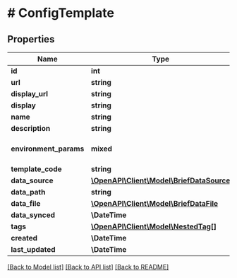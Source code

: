 # # ConfigTemplate

## Properties

Name | Type | Description | Notes
------------ | ------------- | ------------- | -------------
**id** | **int** |  | [readonly]
**url** | **string** |  | [readonly]
**display_url** | **string** |  | [readonly]
**display** | **string** |  | [readonly]
**name** | **string** |  |
**description** | **string** |  | [optional]
**environment_params** | **mixed** | Any &lt;a href&#x3D;\&quot;https://jinja.palletsprojects.com/en/3.1.x/api/#jinja2.Environment\&quot;&gt;additional parameters&lt;/a&gt; to pass when constructing the Jinja2 environment. | [optional]
**template_code** | **string** | Jinja2 template code. |
**data_source** | [**\OpenAPI\Client\Model\BriefDataSource**](BriefDataSource.md) |  | [optional]
**data_path** | **string** | Path to remote file (relative to data source root) | [readonly]
**data_file** | [**\OpenAPI\Client\Model\BriefDataFile**](BriefDataFile.md) |  | [optional]
**data_synced** | **\DateTime** |  | [readonly]
**tags** | [**\OpenAPI\Client\Model\NestedTag[]**](NestedTag.md) |  | [optional]
**created** | **\DateTime** |  | [readonly]
**last_updated** | **\DateTime** |  | [readonly]

[[Back to Model list]](../../README.md#models) [[Back to API list]](../../README.md#endpoints) [[Back to README]](../../README.md)
